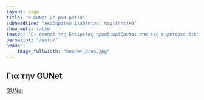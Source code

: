 ```yaml
---
layout: page
title: "H GUNet με μια ματιά"
subheadline: "Ακαδημαϊκό Διαδίκτυο: περιληπτικά"
show_meta: false
teaser: "Οι σκοποί της Εταιρείας προσδιορίζονται από τις ευρύτερες δικτυακές ανάγκες και επιδιώξεις της ακαδημαϊκής κοινότητας της χώρας στα πλαίσια της Κοινωνίας της Πληροφορίας με στόχο την εξυπηρέτηση της έρευνας και της εκπαίδευσης."
permalink: "/info/"
header:
    image_fullwidth: "header_drop.jpg"
---
```



## Για την GUNet

[GUNet][]

 [GUNet]: http://gunet.gr/
